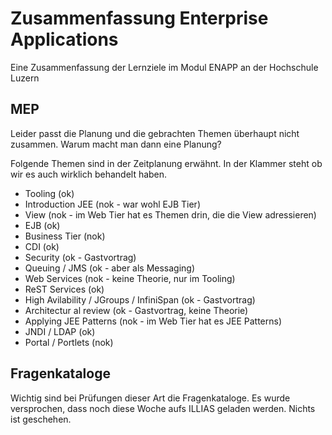 # Zusammenfassung Enterprise Applications
Eine Zusammenfassung der Lernziele im Modul ENAPP an der Hochschule Luzern

## MEP
Leider passt die Planung und die gebrachten Themen überhaupt nicht zusammen. Warum macht man dann eine Planung?

Folgende Themen sind in der Zeitplanung erwähnt. In der Klammer steht ob wir es auch wirklich behandelt haben.
- Tooling (ok)
- Introduction JEE (nok - war wohl EJB Tier)
- View (nok - im Web Tier hat es Themen drin, die die View adressieren)
- EJB  (ok)
- Business Tier (nok)
- CDI (ok)
- Security (ok - Gastvortrag)
- Queuing / JMS (ok - aber als Messaging)
- Web Services (nok - keine Theorie, nur im Tooling)
- ReST Services (ok)
- High Avilability / JGroups / InfiniSpan (ok - Gastvortrag)
- Architectur al review (ok - Gastvortrag, keine Theorie)
- Applying JEE Patterns (nok - im Web Tier hat es JEE Patterns)
- JNDI / LDAP (ok)
- Portal / Portlets (nok)

## Fragenkataloge
Wichtig sind bei Prüfungen dieser Art die Fragenkataloge. Es wurde versprochen, dass noch diese Woche aufs ILLIAS geladen werden. Nichts ist geschehen.
